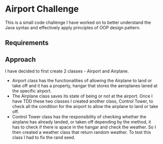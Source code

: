 # Airport Challenge

This is a small code challenge I have worked on to better understand the Java syntax and effectively apply principles of OOP design pattern.

## Requirements



## Approach
 
I have decided to first create 2 classes - Airport and Airplane.
- Airport class has the functionalities of allowing the Airplane to land or take off and it has a property, hangar that stores the aeroplanes laned at the specific airport.
- The Airplane class saves its state of being or not at the airport.
Once I have TDD these two classes I created another class, Control Tower, to check all the condition for the airport to allow the airplane to land or take off.
- Control Tower class has the responsibility of checking whether the airplane has already landed, or taken off depending by the method, it has to check if there is space in the hangar and check the weather. 
So I then created a weather class that return random weather. To test this class I had to fix the rand seed. 
